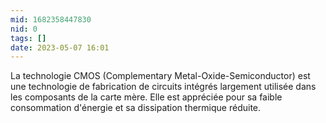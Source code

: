 ```yaml
---
mid: 1682358447830
nid: 0
tags: []
date: 2023-05-07 16:01
---
```



La technologie CMOS (Complementary Metal-Oxide-Semiconductor) est une technologie de fabrication de circuits intégrés largement utilisée dans les composants de la carte mère. Elle est appréciée pour sa faible consommation d'énergie et sa dissipation thermique réduite.